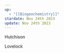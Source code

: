 ```yaml
---
up:
  - "[[Biogeochemistry]]"
stardate: Nov 24th 2023
update: Nov 24th 2023
---
```


Hutchison

Lovelock